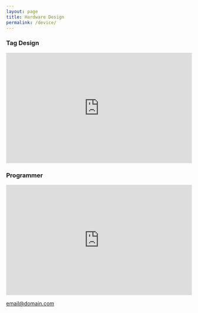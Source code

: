 ```yaml
---
layout: page
title: Hardware Design
permalink: /device/
---
```


### Tag Design
<iframe src="https://p3d.in/e/GOkq4+spin" width="100%" height="300px" frameborder="0" seamless allowfullscreen webkitallowfullscreen></iframe>

### Programmer
<iframe src="https://p3d.in/e/EhNBi+spin" width="100%" height="300px" frameborder="0" seamless allowfullscreen webkitallowfullscreen></iframe>

[email@domain.com](mailto:email@domain.com)
